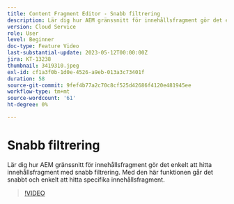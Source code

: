 ```yaml
---
title: Content Fragment Editor - Snabb filtrering
description: Lär dig hur AEM gränssnitt för innehållsfragment gör det enkelt att hitta innehållsfragment med snabb filtrering. Med den här funktionen går det snabbt och enkelt att hitta specifika innehållsfragment.
version: Cloud Service
role: User
level: Beginner
doc-type: Feature Video
last-substantial-update: 2023-05-12T00:00:00Z
jira: KT-13238
thumbnail: 3419310.jpeg
exl-id: cf1a3f0b-1d0e-4526-a9eb-013a3c73401f
duration: 58
source-git-commit: 9fef4b77a2c70c8cf525d42686f4120e481945ee
workflow-type: tm+mt
source-wordcount: '61'
ht-degree: 0%

---
```


# Snabb filtrering

Lär dig hur AEM gränssnitt för innehållsfragment gör det enkelt att hitta innehållsfragment med snabb filtrering. Med den här funktionen går det snabbt och enkelt att hitta specifika innehållsfragment.

>[!VIDEO](https://video.tv.adobe.com/v/3419310/?learn=on)
